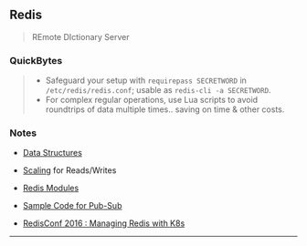 
## Redis

> REmote DIctionary Server

### QuickBytes

> * Safeguard your setup with `requirepass SECRETWORD` in `/etc/redis/redis.conf`; usable as `redis-cli -a SECRETWORD`.
> * For complex regular operations, use Lua scripts to avoid roundtrips of data multiple times.. saving on time & other costs.


### Notes

* [Data Structures](./data-structures.md)

* [Scaling](./scaling.md) for Reads/Writes

* [Redis Modules](./modules.md)

* [Sample Code for Pub-Sub](./redis-pub-sub.py)

* [RedisConf 2016 : Managing Redis with K8s](./RedisConf2016--Managing.Redis.with.K8--Kelsey.Hightower.md)

---
